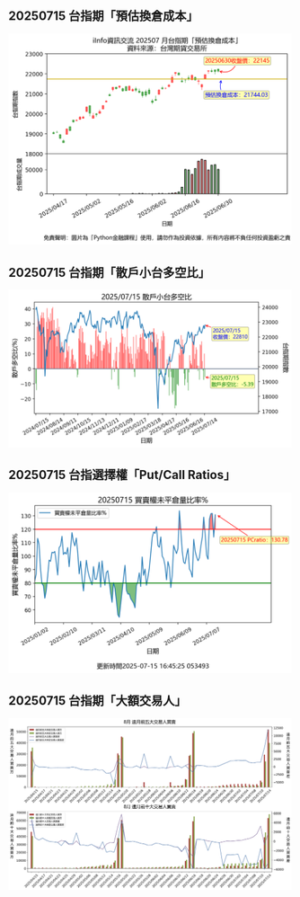 ## 20250715 台指期「預估換倉成本」
![](images/txfcost.png)

## 20250715 台指期「散戶小台多空比」
![](images/bbiri.png)

## 20250715 台指選擇權「Put/Call Ratios」
![](images/pcratio.png)

## 20250715 台指期「大額交易人」
![](images/blocktrade.png)


